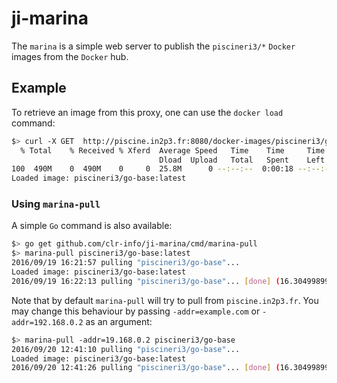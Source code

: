 # ji-marina

The `marina` is a simple web server to publish the `piscineri3/*` `Docker` images from the `Docker` hub.

## Example

To retrieve an image from this proxy, one can use the `docker load` command:

```sh
$> curl -X GET  http://piscine.in2p3.fr:8080/docker-images/piscineri3/go-base:latest | docker load
  % Total    % Received % Xferd  Average Speed   Time    Time     Time  Current
                                 Dload  Upload   Total   Spent    Left  Speed
100  490M    0  490M    0     0  25.8M      0 --:--:--  0:00:18 --:--:-- 12.4M
Loaded image: piscineri3/go-base:latest
```

### Using `marina-pull`

A simple `Go` command is also available:

```sh
$> go get github.com/clr-info/ji-marina/cmd/marina-pull
$> marina-pull piscineri3/go-base:latest
2016/09/19 16:21:57 pulling "piscineri3/go-base"...
Loaded image: piscineri3/go-base:latest
2016/09/19 16:22:13 pulling "piscineri3/go-base"... [done] (16.304998995s)
```

Note that by default `marina-pull` will try to pull from `piscine.in2p3.fr`.
You may change this behaviour by passing `-addr=example.com` or `-addr=192.168.0.2` as an argument:

```sh
$> marina-pull -addr=19.168.0.2 piscineri3/go-base
2016/09/20 12:41:10 pulling "piscineri3/go-base"...
Loaded image: piscineri3/go-base:latest
2016/09/20 12:41:26 pulling "piscineri3/go-base"... [done] (16.304998995s)
```
